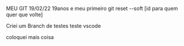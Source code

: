MEU GIT 19/02/22 19anos
e meu primeiro git reset --soft [id para quem quer que volte]

Criei um Branch de testes
teste vscode

coloquei mais coisa
